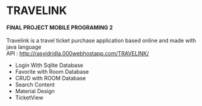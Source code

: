 # TRAVELINK
<b> FINAL PROJECT MOBILE PROGRAMING 2</b>
<br><br>Travelink is a travel ticket purchase application based online and made with java language
<br>API : http://rasyidridla.000webhostapp.com/TRAVELINK/

- Login With Sqlite Database
- Favorite with Room Database
- CRUD with ROOM Database
- Search Content
- Material Design 
- TicketView

